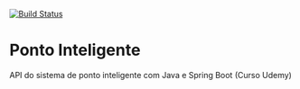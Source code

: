 [![Build Status](https://travis-ci.org/filipefernands/ponto-inteligente-api.svg?branch=master)](https://travis-ci.org/filipefernands/ponto-inteligente-api)
# Ponto Inteligente
API do sistema de ponto inteligente com Java e Spring Boot (Curso Udemy)
